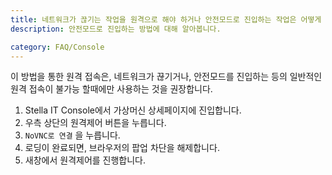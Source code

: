 ```yaml
---
title: 네트워크가 끊기는 작업을 원격으로 해야 하거나 안전모드로 진입하는 작업은 어떻게 해야 하나요?
description: 안전모드로 진입하는 방법에 대해 알아봅니다.

category: FAQ/Console
---
```


이 방법을 통한 원격 접속은, 네트워크가 끊기거나, 안전모드를 진입하는 등의 일반적인 원격 접속이 불가능 할때에만 사용하는 것을 권장합니다.

1. Stella IT Console에서 가상머신 상세페이지에 진입합니다.
2. 우측 상단의 원격제어 버튼을 누릅니다.
3. `NoVNC로 연결` 을 누릅니다.
4. 로딩이 완료되면, 브라우저의 팝업 차단을 해제합니다.
5. 새창에서 원격제어를 진행합니다.
